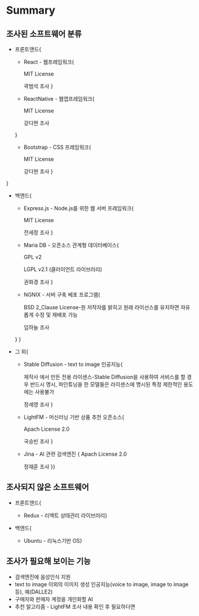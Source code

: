 Summary
======
조사된 소프트웨어 분류
------
* 프론트앤드{
    * React - 웹프레임워크{

        MIT License


        곽범석 조사
    }
    * ReactNative - 웹앱프레임워크{

        MIT License
        
        강다현 조사
        
    }
    * Bootstrap - CSS 프레임워크{

        MIT License

        강다현 조사
    }
    
}

* 백앤드{
    * Express.js - Node.js를 위한 웹 서버 프레임워크{

        MIT License

        전세정 조사
    }
    * Maria DB - 오픈소스 관계형 데이터베이스{
        
        GPL v2

        LGPL v2.1 (클러이언트 라이브러리)
        
        권화경 조사
    }
    * NGNIX - 서버 구축 베포 프로그램{

        BSD 2_Clause License-원 저작자를 밝히고 원래 라이선스를 유지하면 자유롭게 수정 및 재배포 가능

        임하늘 조사


    }
}
* 그 외{
    * Stable Diffusion - text to image 인공지능{

        제작사 에서 만든 전용 라이센스-Stable Diffusion을 사용하여 서비스를 할 경우 반드시 명시, 파인튜닝을 한 모델들은 라이센스에 명시된 특정 제한적인 용도에는 사용불가


        정세영 조사
    }
    * LightFM - 머신러닝 기반 상품 추천 오픈소스{

        Apach License 2.0

        국승빈 조사
    }
    * Jina - AI 관련 검색엔진
{
        Apach License 2.0

        정재훈 조사
}} 

조사되지 않은 소프트웨어
------
* 프론트엔드{
    * Redux - 리액트 상태관리 라이브러리}


* 백엔드{
    * Ubuntu - 리눅스기반 OS}
    
조사가 필요해 보이는 기능
------
* 검색엔진에 음성인식 지원
* text to image 이외의 이미지 생성 인공지능(voice to image, image to image 등), 예(DALLE2)
* 구매자와 판매자 계정을 개인화할 AI
* 추천 알고리즘 - LightFM 조사 내용 확인 후 필요하다면